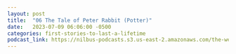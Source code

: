 ```yaml
---
layout: post
title:  "06 The Tale of Peter Rabbit (Potter)"
date:   2023-07-09 06:06:00 -0500
categories: first-stories-to-last-a-lifetime
podcast_link: https://nilbus-podcasts.s3.us-east-2.amazonaws.com/the-well-trained-mind/First%20Stories%20to%20Last%20a%20Lifetime/06%20The%20Tale%20of%20Peter%20Rabbit%20(Potter).mp3
---
```

